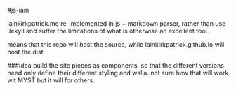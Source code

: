 #js-iain

iainkirkpatrick.me re-implemented in js + markdown parser, rather than use Jekyll and suffer the limitations of what is otherwise an excellent tool.

means that this repo will host the source, while iainkirkpatrick.github.io will host the dist.

###idea
build the site pieces as components, so that the different versions need only define their different styling and walla.
not sure how that will work wit MYST but it will for others.
